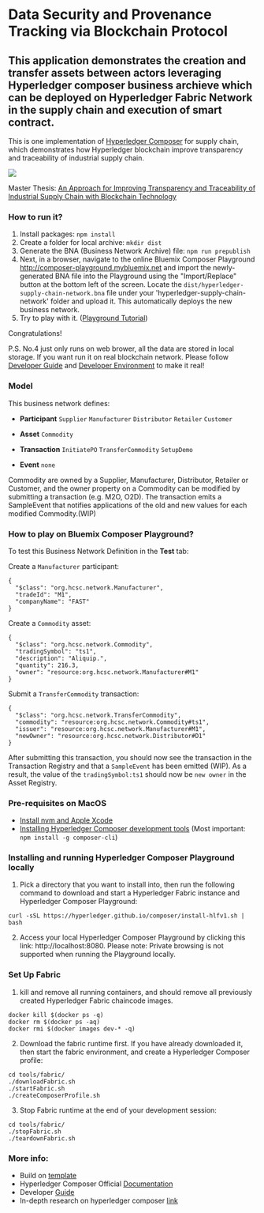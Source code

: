 # Data Security and Provenance Tracking via Blockchain Protocol

## This application demonstrates the creation and transfer assets between actors leveraging Hyperledger composer business archieve which can be deployed on Hyperledger Fabric Network in the supply chain and execution of smart contract. 

This is one implementation of [Hyperledger Composer](https://github.com/hyperledger/composer) for supply chain, which demonstrates how Hyperledger blockchain improve transparency and traceability of industrial supply chain.

![](/docs/flow.png)

Master Thesis: [An Approach for Improving Transparency and Traceability of Industrial Supply Chain with Blockchain Technology](http://bit.ly/2PzWQSZ)

### How to run it?

1. Install packages: `npm install`
2. Create a folder for local archive: `mkdir dist`
3. Generate the BNA (Business Network Archive) file: `npm run prepublish`
4. Next, in a browser, navigate to the online Bluemix Composer Playground http://composer-playground.mybluemix.net and import the newly-generated BNA file into the Playground using the "Import/Replace" button at the bottom left of the screen. Locate the `dist/hyperledger-supply-chain-network.bna` file under your 'hyperledger-supply-chain-network' folder and upload it. This automatically deploys the new business network. 
5. Try to play with it. ([Playground Tutorial](https://hyperledger.github.io/composer/tutorials/playground-guide.html))

Congratulations!

P.S. No.4 just only runs on web brower, all the data are stored in local storage. If you want run it on real blockchain network. Please follow [Developer Guide](https://hyperledger.github.io/composer/tutorials/developer-guide.html) and [Developer Environment](https://hyperledger.github.io/composer/installing/development-tools.html) to make it real!

### Model
This business network defines:

- **Participant**
`Supplier` `Manufacturer` `Distributor` `Retailer`  `Customer`

- **Asset**
`Commodity`

- **Transaction**
`InitiatePO` `TransferCommodity` `SetupDemo`

- **Event**
`none`

Commodity are owned by a Supplier, Manufacturer, Distributor, Retailer or Customer,  and the owner property on a Commodity can be modified by submitting a transaction (e.g. M2O, O2D). The transaction emits a SampleEvent that notifies applications of the old and new values for each modified Commodity.(WIP)

### How to play on Bluemix Composer Playground?

To test this Business Network Definition in the **Test** tab:

Create a `Manufacturer` participant:

```
{
  "$class": "org.hcsc.network.Manufacturer",
  "tradeId": "M1",
  "companyName": "FAST"
}
```

Create a `Commodity` asset:

```
{
  "$class": "org.hcsc.network.Commodity",
  "tradingSymbol": "ts1",
  "description": "Aliquip.",
  "quantity": 216.3,
  "owner": "resource:org.hcsc.network.Manufacturer#M1"
}
```

Submit a `TransferCommodity` transaction:

```
{
  "$class": "org.hcsc.network.TransferCommodity",
  "commodity": "resource:org.hcsc.network.Commodity#ts1",
  "issuer": "resource:org.hcsc.network.Manufacturer#M1",
  "newOwner": "resource:org.hcsc.network.Distributor#D1"
}
```

After submitting this transaction, you should now see the transaction in the Transaction Registry and that a `SampleEvent` has been emitted (WIP). As a result, the value of the `tradingSymbol:ts1` should now be `new owner` in the Asset Registry.

### Pre-requisites on MacOS
- [Install nvm and Apple Xcode](https://hyperledger.github.io/composer/installing/prereqs-mac.html)
- [Installing Hyperledger Composer development tools](https://hyperledger.github.io/composer/installing/development-tools.html) (Most important: `npm install -g composer-cli`)

### Installing and running Hyperledger Composer Playground locally
1. Pick a directory that you want to install into, then run the following command to download and start a Hyperledger Fabric instance and Hyperledger Composer Playground:
```
curl -sSL https://hyperledger.github.io/composer/install-hlfv1.sh | bash
```
2. Access your local Hyperledger Composer Playground by clicking this link: http://localhost:8080. Please note: Private browsing is not supported when running the Playground locally.


### Set Up Fabric
1. kill and remove all running containers, and should remove all previously created Hyperledger Fabric chaincode images.
```
docker kill $(docker ps -q)
docker rm $(docker ps -aq)
docker rmi $(docker images dev-* -q)
```
2. Download the fabric runtime first. If you have already downloaded it, then start the fabric environment, and create a Hyperledger Composer profile:
```
cd tools/fabric/
./downloadFabric.sh
./startFabric.sh
./createComposerProfile.sh
```
3. Stop Fabric runtime at the end of your development session:
```
cd tools/fabric/
./stopFabric.sh
./teardownFabric.sh
```

### More info:
- Build on [template](https://github.com/hyperledger/composer-sample-networks/tree/master/packages/basic-sample-network)
- Hyperledger Composer Official [Documentation](https://hyperledger.github.io/composer/introduction/introduction.html)
- Developer [Guide](https://hyperledger.github.io/composer/tutorials/developer-guide.html)
- In-depth research on hyperledger composer [link](https://github.com/aietcn/hyperledger-composer)
